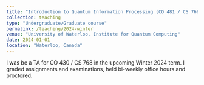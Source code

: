 ```yaml
---
title: "Introduction to Quantum Information Processing (CO 481 / CS 768)"
collection: teaching
type: "Undergraduate/Graduate course"
permalink: /teaching/2024-winter
venue: "University of Waterloo, Institute for Quantum Computing"
date: 2024-01-01
location: "Waterloo, Canada"
---
```


I was be a TA for CO 430 / CS 768 in the upcoming Winter 2024 term. I graded assignments and examinations, held bi-weekly office hours and proctored. 